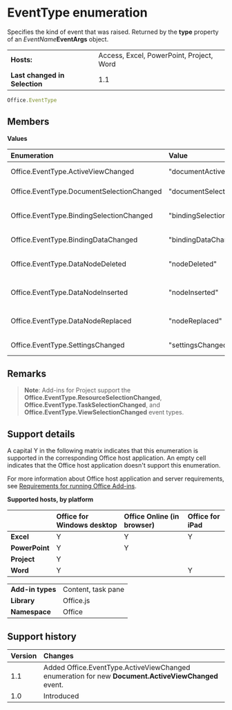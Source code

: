 
# EventType enumeration
Specifies the kind of event that was raised. Returned by the  **type** property of an _EventName_**EventArgs** object.

|||
|:-----|:-----|
|**Hosts:**|Access, Excel, PowerPoint, Project, Word|
|**Last changed in Selection**|1.1|

```js
Office.EventType
```


## Members


**Values**


|Enumeration|Value|Description|
|:-----|:-----|:-----|
|Office.EventType.ActiveViewChanged|"documentActiveViewChanged"|A [Document.ActiveViewChanged](https://dev.office.com/reference/add-ins/shared/document.activeviewchanged) event was raised.|
|Office.EventType.DocumentSelectionChanged|"documentSelectionChanged"|A [Document.SelectionChanged](https://dev.office.com/reference/add-ins/shared/document.selectionchanged.event) event was raised.|
|Office.EventType.BindingSelectionChanged|"bindingSelectionChanged"|A [Binding.BindingSelectionChanged](https://dev.office.com/reference/add-ins/shared/binding.bindingselectionchangedevent) event was raised.|
|Office.EventType.BindingDataChanged|"bindingDataChanged"|A [Binding.BindingDataChanged](https://dev.office.com/reference/add-ins/shared/binding.bindingdatachangedevent) event was raised.|
|Office.EventType.DataNodeDeleted|"nodeDeleted"|A [CustomXmlPart.dataNodeDeleted](https://dev.office.com/reference/add-ins/shared/customxmlpart.datanodedeleted.event) event was raised.|
|Office.EventType.DataNodeInserted|"nodeInserted"|A [CustomXmlPart.dataNodeInserted](https://dev.office.com/reference/add-ins/shared/customxmlpart.datanodeinserted.event) event was raised.|
|Office.EventType.DataNodeReplaced|"nodeReplaced"|A [CustomXmlPart.dataNodeReplaced](https://dev.office.com/reference/add-ins/shared/customxmlpart.datanodereplaced.event) event was raised.|
|Office.EventType.SettingsChanged|"settingsChanged"|A [Settings.settingsChanged](https://dev.office.com/reference/add-ins/shared/settings.settingschangedevent) event was raised.|

## Remarks


 >**Note**:  Add-ins for Project support the  **Office.EventType.ResourceSelectionChanged**,  **Office.EventType.TaskSelectionChanged**, and  **Office.EventType.ViewSelectionChanged** event types.


## Support details


A capital Y in the following matrix indicates that this enumeration is supported in the corresponding Office host application. An empty cell indicates that the Office host application doesn't support this enumeration.

For more information about Office host application and server requirements, see [Requirements for running Office Add-ins](../../docs/overview/requirements-for-running-office-add-ins.md).


**Supported hosts, by platform**


||**Office for Windows desktop**|**Office Online (in browser)**|**Office for iPad**|
|:-----|:-----|:-----|:-----|
|**Excel**|Y|Y|Y|
|**PowerPoint**|Y|Y||
|**Project**|Y|||
|**Word**|Y||Y|

|||
|:-----|:-----|
|**Add-in types**|Content, task pane|
|**Library**|Office.js|
|**Namespace**|Office|

## Support history



|**Version**|**Changes**|
|:-----|:-----|
|1.1| Added Office.EventType.ActiveViewChanged enumeration for new **Document.ActiveViewChanged** event.|
|1.0|Introduced|
